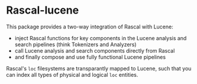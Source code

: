 # Rascal-lucene

This package provides a two-way integration of Rascal with Lucene:
* inject Rascal functions for key components in the Lucene analysis and search pipelines (think Tokenizers and Analyzers)
* call Lucene analysis and search components directly from Rascal
* and finally compose and use fully functional Lucene pipelines

Rascal's `loc` filesystems are transparantly mapped to Lucene, such that you can index all types
of physical and logical `loc` entities.

